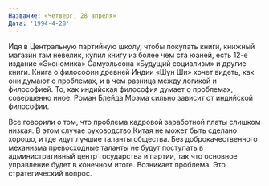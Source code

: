```yaml
---
Название: «Четверг, 28 апреля»
Дата: '1994-4-28'
---
```


Идя в Центральную партийную школу, чтобы покупать книги, книжный магазин там невелик, купил книгу из более чем ста юаней, есть 12-е издание «Экономика» Самуэльсона «Будущий социализм» и другие книги. Книга о философии древней Индии «Шун Ши» хочет видеть, как они думают о проблемах, и в чем разница между логикой и философией. То, как индийская философия думает о проблемах, совершенно иное. Роман Блейда Моэма сильно зависит от индийской философии.

Все говорили о том, что проблема кадровой заработной платы слишком низкая. В этом случае руководство Китая не может быть сделано хорошо, и где идут лучшие таланты общества. Без доброкачественного механизма превосходные таланты не будут поступать в административный центр государства и партии, так что основное управление будет в конечном итоге. Возникает проблема. Это стратегический вопрос.
